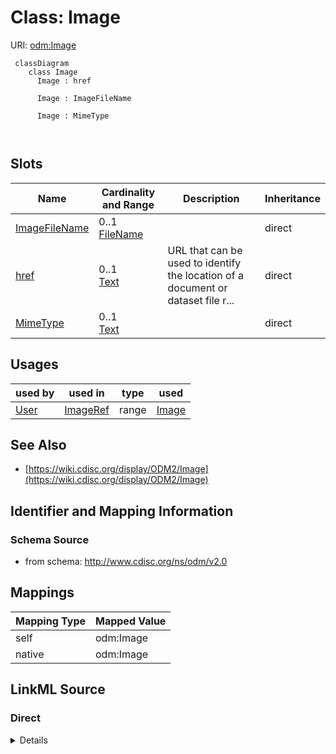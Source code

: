 # Class: Image



URI: [odm:Image](http://www.cdisc.org/ns/odm/v2.0/Image)



```mermaid
 classDiagram
    class Image
      Image : href
        
      Image : ImageFileName
        
      Image : MimeType
        
      
```




<!-- no inheritance hierarchy -->


## Slots

| Name | Cardinality and Range | Description | Inheritance |
| ---  | --- | --- | --- |
| [ImageFileName](ImageFileName.md) | 0..1 <br/> [FileName](FileName.md) |  | direct |
| [href](href.md) | 0..1 <br/> [Text](Text.md) | URL that can be used to identify the location of a document or dataset file r... | direct |
| [MimeType](MimeType.md) | 0..1 <br/> [Text](Text.md) |  | direct |





## Usages

| used by | used in | type | used |
| ---  | --- | --- | --- |
| [User](User.md) | [ImageRef](ImageRef.md) | range | [Image](Image.md) |






## See Also

* [https://wiki.cdisc.org/display/ODM2/Image](https://wiki.cdisc.org/display/ODM2/Image)

## Identifier and Mapping Information







### Schema Source


* from schema: http://www.cdisc.org/ns/odm/v2.0





## Mappings

| Mapping Type | Mapped Value |
| ---  | ---  |
| self | odm:Image |
| native | odm:Image |





## LinkML Source

<!-- TODO: investigate https://stackoverflow.com/questions/37606292/how-to-create-tabbed-code-blocks-in-mkdocs-or-sphinx -->

### Direct

<details>
```yaml
name: Image
from_schema: http://www.cdisc.org/ns/odm/v2.0
see_also:
- https://wiki.cdisc.org/display/ODM2/Image
slots:
- ImageFileName
- href
- MimeType
slot_usage:
  ImageFileName:
    name: ImageFileName
    domain_of:
    - Image
    range: fileName
  href:
    name: href
    domain_of:
    - leaf
    - Include
    - ExternalCodeLib
    - Image
    - Coding
    range: text
  MimeType:
    name: MimeType
    domain_of:
    - Image
    range: text
class_uri: odm:Image

```
</details>

### Induced

<details>
```yaml
name: Image
from_schema: http://www.cdisc.org/ns/odm/v2.0
see_also:
- https://wiki.cdisc.org/display/ODM2/Image
slot_usage:
  ImageFileName:
    name: ImageFileName
    domain_of:
    - Image
    range: fileName
  href:
    name: href
    domain_of:
    - leaf
    - Include
    - ExternalCodeLib
    - Image
    - Coding
    range: text
  MimeType:
    name: MimeType
    domain_of:
    - Image
    range: text
attributes:
  ImageFileName:
    name: ImageFileName
    from_schema: http://www.cdisc.org/ns/odm/v2.0
    rank: 1000
    alias: ImageFileName
    owner: Image
    domain_of:
    - Image
    range: fileName
  href:
    name: href
    description: URL that can be used to identify the location of a document or dataset
      file relative to the folder containing the ODM file.
    from_schema: http://www.cdisc.org/ns/odm/v2.0
    rank: 1000
    alias: href
    owner: Image
    domain_of:
    - leaf
    - Include
    - ExternalCodeLib
    - Image
    - Coding
    range: text
  MimeType:
    name: MimeType
    from_schema: http://www.cdisc.org/ns/odm/v2.0
    rank: 1000
    alias: MimeType
    owner: Image
    domain_of:
    - Image
    range: text
class_uri: odm:Image

```
</details>